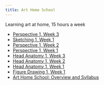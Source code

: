 ```yaml
---
title: Art Home School
---
```


Learning art at home, 15 hours a week

<div class='blog card-navigation'>

- <a href="/art-home-school/perspective-1-week-3.html">Perspective 1, Week 3</a>
- <a href="/art-home-school/sketching-1-week-1.html">Sketching 1, Week 1</a>
- <a href="/art-home-school/perspective-1-week-2.html">Perspective 1, Week 2</a>
- <a href="/art-home-school/perspective-1-week-1.html">Perspective 1, Week 1</a>
- <a href="/art-home-school/head-anatomy-1-week-3.html">Head Anatomy 1, Week 3</a>
- <a href="/art-home-school/head-anatomy-1-week-2.html">Head Anatomy 1, Week 2</a>
- <a href="/art-home-school/head-anatomy-1-week-1.html">Head Anatomy 1, Week 1</a>
- <a href="/art-home-school/figure-drawing-1-week-1.html">Figure Drawing 1, Week 1</a>
- <a href="/blog/art-home-school.html">Art Home School: Overview and Syllabus</a>


